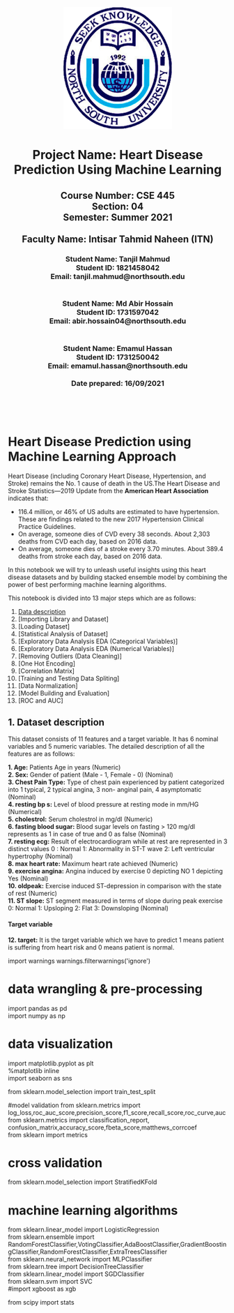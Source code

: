 <p align="center">
  <img width="250" height="280" src="images/nsulogo.png">
</p>                                        









  <h1 align="center">Project Name: Heart Disease Prediction Using Machine Learning</h1>
  <h2 align ="center">Course Number: CSE 445<br>
  Section: 04</br>
  Semester: Summer 2021</br><br>
  Faculty Name: Intisar Tahmid Naheen (ITN)</h2>
  <h3 align="center">Student Name: Tanjil Mahmud<br>
  Student ID: 1821458042<br>
  Email: tanjil.mahmud@northsouth.edu <br><br>
  <h3 align="center">Student Name: Md Abir Hossain<br>
  Student ID: 1731597042<br>
  Email: abir.hossain04@northsouth.edu <br><br>
  <h3 align="center">Student Name: Emamul Hassan<br>
  Student ID: 1731250042<br>
  Email: emamul.hassan@northsouth.edu <br><br>
  Date prepared: 16/09/2021</h3><br><br><br>
  
  # Heart Disease Prediction using Machine Learning Approach


Heart Disease (including Coronary Heart Disease, Hypertension, and Stroke) remains the No. 1
cause of death in the US.The Heart Disease and Stroke Statistics—2019 Update from the **American Heart Association** indicates that:
* 116.4 million, or 46% of US adults are estimated to have hypertension. These are findings related to the new 2017 Hypertension Clinical Practice Guidelines.
* On average, someone dies of CVD every 38 seconds. About 2,303 deaths from CVD each day, based on 2016 data.
* On average, someone dies of a stroke every 3.70 minutes. About 389.4 deaths from stroke each day, based on 2016 data.

In this notebook we will try to unleash useful insights using this heart disease datasets and by building stacked ensemble model by combining the power of best performing machine learning algorithms.

This notebook is divided into 13 major steps which are as follows:

1. [Data description](#data-desc)
2. [Importing Library and Dataset]
3. [Loading Dataset]
4. [Statistical Analysis of Dataset]
5. [Exploratory Data Analysis EDA (Categorical Variables)]
6. [Exploratory Data Analysis EDA (Numerical Variables)]
7. [Removing Outliers (Data Cleaning)]
8. [One Hot Encoding]
9. [Correlation Matrix]
10. [Training and Testing Data Spliting]
11. [Data Normalization]
12. [Model Building and Evaluation]
13. [ROC and AUC]

## 1. Dataset description<a id='data-desc'></a>

This dataset consists of 11 features and a target variable. It has 6 nominal variables and 5 numeric variables. The detailed description of all the features are as follows:

**1. Age:** Patients Age in years (Numeric)<br>
**2. Sex:** Gender of patient (Male - 1, Female - 0) (Nominal)<br>
**3. Chest Pain Type:** Type of chest pain experienced by patient categorized into 1 typical, 2 typical angina, 3 non-        anginal pain, 4 asymptomatic (Nominal)<br>
**4. resting bp s:** Level of blood pressure at resting mode in mm/HG (Numerical)<br>
**5. cholestrol:** Serum cholestrol in mg/dl (Numeric)<br>
**6. fasting blood sugar:** Blood sugar levels on fasting > 120 mg/dl represents as 1 in case of true and 0 as false (Nominal)<br>
**7. resting ecg:** Result of electrocardiogram while at rest are represented in 3 distinct values 0 : Normal 1: Abnormality in ST-T wave 2: Left ventricular hypertrophy (Nominal)<br>
**8. max heart rate:** Maximum heart rate achieved (Numeric)<br>
**9. exercise angina:** Angina induced by exercise 0 depicting NO 1 depicting Yes (Nominal)<br>
**10. oldpeak:** Exercise induced ST-depression in comparison with the state of rest (Numeric)<br>
**11. ST slope:** ST segment measured in terms of slope during peak exercise 0: Normal 1: Upsloping 2: Flat 3: Downsloping (Nominal)<br>

#### Target variable
**12. target:** It is the target variable which we have to predict 1 means patient is suffering from heart risk and 0 means patient is normal.
    
    
import warnings
warnings.filterwarnings('ignore')

# data wrangling & pre-processing
import pandas as pd<br>
import numpy as np<br>

# data visualization
import matplotlib.pyplot as plt<br>
%matplotlib inline<br>
import seaborn as sns<br>

from sklearn.model_selection import train_test_split

#model validation
from sklearn.metrics import log_loss,roc_auc_score,precision_score,f1_score,recall_score,roc_curve,auc<br>
from sklearn.metrics import classification_report, confusion_matrix,accuracy_score,fbeta_score,matthews_corrcoef<br>
from sklearn import metrics<br>

# cross validation
from sklearn.model_selection import StratifiedKFold<br>

# machine learning algorithms
from sklearn.linear_model import LogisticRegression<br>
from sklearn.ensemble import RandomForestClassifier,VotingClassifier,AdaBoostClassifier,GradientBoostingClassifier,RandomForestClassifier,ExtraTreesClassifier<br>
from sklearn.neural_network import MLPClassifier<br>
from sklearn.tree import DecisionTreeClassifier<br>
from sklearn.linear_model import SGDClassifier<br>
from sklearn.svm import SVC <br>
#import xgboost as xgb<br>

from scipy import stats<br>
 
    
 
